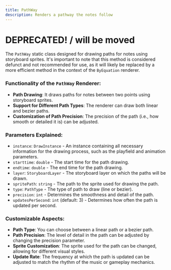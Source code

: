 ```yaml
---
title: PathWay
description: Renders a pathway the notes follow
---
```


# DEPRECATED! / will be moved

The `PathWay` static class designed for drawing paths for notes using storyboard sprites. It's important to note that this method is considered defunct and not recommended for use, as it will likely be replaced by a more efficient method in the context of the `ByEquation` renderer.

### Functionality of the `PathWay` Renderer:

- **Path Drawing**: It draws paths for notes between two points using storyboard sprites.
- **Support for Different Path Types**: The renderer can draw both linear and bezier paths.
- **Customization of Path Precision**: The precision of the path (i.e., how smooth or detailed it is) can be adjusted.

### Parameters Explained:

- `instance`: `DrawInstance` - An instance containing all necessary information for the drawing process, such as the playfield and animation parameters.
- `starttime`: `double` - The start time for the path drawing.
- `endtime`: `double` - The end time for the path drawing.
- `layer`: `StoryboardLayer` - The storyboard layer on which the paths will be drawn.
- `spritePath`: `string` - The path to the sprite used for drawing the path.
- `type`: `PathType` - The type of path to draw (line or bezier).
- `precision`: `int` - Determines the smoothness and detail of the path.
- `updatesPerSecond`: `int` (default: 3) - Determines how often the path is updated per second.

### Customizable Aspects:

- **Path Type**: You can choose between a linear path or a bezier path.
- **Path Precision**: The level of detail in the path can be adjusted by changing the precision parameter.
- **Sprite Customization**: The sprite used for the path can be changed, allowing for different visual styles.
- **Update Rate**: The frequency at which the path is updated can be adjusted to match the rhythm of the music or gameplay mechanics.
